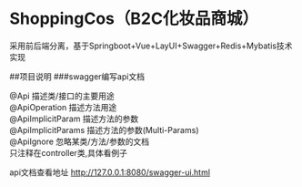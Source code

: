 # ShoppingCos（B2C化妆品商城）
采用前后端分离，基于Springboot+Vue+LayUI+Swagger+Redis+Mybatis技术实现

##项目说明 
###swagger编写api文档

@Api 描述类/接口的主要用途<br>
@ApiOperation 描述方法用途<br>
@ApiImplicitParam 描述方法的参数<br>
@ApiImplicitParams 描述方法的参数(Multi-Params)<br>
@ApiIgnore 忽略某类/方法/参数的文档<br>
只注释在controller类,具体看例子<br>

api文档查看地址 http://127.0.0.1:8080/swagger-ui.html
